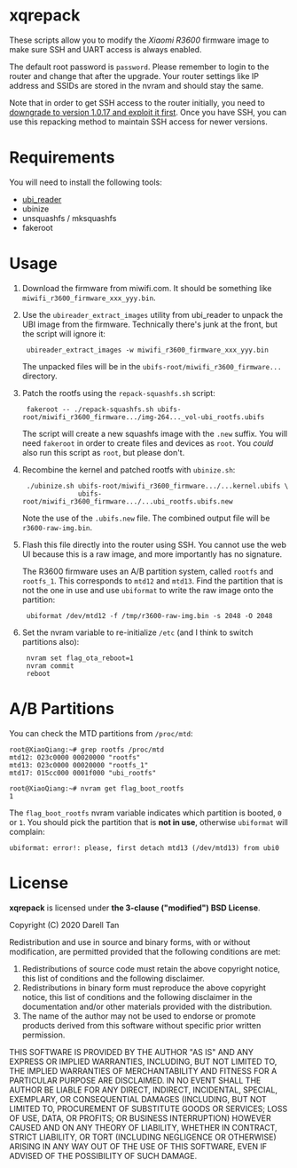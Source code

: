 xqrepack
=========

These scripts allow you to modify the *Xiaomi R3600* firmware image to make sure SSH and UART access is always enabled.

The default root password is `password`. Please remember to login to the router and change that after the upgrade. Your router settings like IP address and SSIDs are stored in the nvram and should stay the same.

Note that in order to get SSH access to the router initially, you need to [downgrade to version 1.0.17 and exploit it first](https://forum.openwrt.org/t/adding-openwrt-support-for-ax3600/55049/121).
Once you have SSH, you can use this repacking method to maintain SSH access for newer versions.

Requirements
==============

You will need to install the following tools:

- [ubi_reader](https://github.com/jrspruitt/ubi_reader)
- ubinize
- unsquashfs / mksquashfs
- fakeroot

Usage
=======

1. Download the firmware from miwifi.com.
   It should be something like `miwifi_r3600_firmware_xxx_yyy.bin`.

2. Use the `ubireader_extract_images` utility from ubi_reader to unpack the UBI image from the firmware.
   Technically there's junk at the front, but the script will ignore it:

        ubireader_extract_images -w miwifi_r3600_firmware_xxx_yyy.bin

    The unpacked files will be in the `ubifs-root/miwifi_r3600_firmware...` directory.

3. Patch the rootfs using the `repack-squashfs.sh` script:

        fakeroot -- ./repack-squashfs.sh ubifs-root/miwifi_r3600_firmware.../img-264..._vol-ubi_rootfs.ubifs

   The script will create a new	squashfs image with the `.new` suffix.
   You will need `fakeroot` in order to create files and devices as `root`. You _could_ also run this script as `root`, but please don't.

4. Recombine the kernel and patched rootfs with `ubinize.sh`:

        ./ubinize.sh ubifs-root/miwifi_r3600_firmware.../...kernel.ubifs \
                     ubifs-root/miwifi_r3600_firmware.../...ubi_rootfs.ubifs.new

   Note the use of the `.ubifs.new` file.
   The combined output file will be `r3600-raw-img.bin`.

5. Flash this file directly into the router using SSH.
   You cannot use the web UI because this is a raw image, and more importantly has no signature.

   The R3600 firmware uses an A/B partition system, called `rootfs` and `rootfs_1`. This corresponds to `mtd12` and `mtd13`. Find the partition that is not the one in use and use `ubiformat` to write the raw image onto the partition:

        ubiformat /dev/mtd12 -f /tmp/r3600-raw-img.bin -s 2048 -O 2048

6. Set the nvram variable to re-initialize `/etc` (and I think to switch partitions also):

        nvram set flag_ota_reboot=1
        nvram commit
        reboot


A/B Partitions
===============

You can check the MTD partitions from `/proc/mtd`:

```
root@XiaoQiang:~# grep rootfs /proc/mtd
mtd12: 023c0000 00020000 "rootfs"
mtd13: 023c0000 00020000 "rootfs_1"
mtd17: 015cc000 0001f000 "ubi_rootfs"

root@XiaoQiang:~# nvram get flag_boot_rootfs
1
```

The `flag_boot_rootfs` nvram variable indicates which partition is booted, `0` or `1`.
You should pick the partition that is **not in use**, otherwise `ubiformat` will complain:

    ubiformat: error!: please, first detach mtd13 (/dev/mtd13) from ubi0


License
=========

**xqrepack** is licensed under **the 3-clause ("modified") BSD License**.

Copyright (C) 2020 Darell Tan

Redistribution and use in source and binary forms, with or without
modification, are permitted provided that the following conditions
are met:

1. Redistributions of source code must retain the above copyright
   notice, this list of conditions and the following disclaimer.
2. Redistributions in binary form must reproduce the above copyright
   notice, this list of conditions and the following disclaimer in the
   documentation and/or other materials provided with the distribution.
3. The name of the author may not be used to endorse or promote products
   derived from this software without specific prior written permission.

THIS SOFTWARE IS PROVIDED BY THE AUTHOR "AS IS" AND ANY EXPRESS OR
IMPLIED WARRANTIES, INCLUDING, BUT NOT LIMITED TO, THE IMPLIED WARRANTIES
OF MERCHANTABILITY AND FITNESS FOR A PARTICULAR PURPOSE ARE DISCLAIMED.
IN NO EVENT SHALL THE AUTHOR BE LIABLE FOR ANY DIRECT, INDIRECT,
INCIDENTAL, SPECIAL, EXEMPLARY, OR CONSEQUENTIAL DAMAGES (INCLUDING, BUT
NOT LIMITED TO, PROCUREMENT OF SUBSTITUTE GOODS OR SERVICES; LOSS OF USE,
DATA, OR PROFITS; OR BUSINESS INTERRUPTION) HOWEVER CAUSED AND ON ANY
THEORY OF LIABILITY, WHETHER IN CONTRACT, STRICT LIABILITY, OR TORT
(INCLUDING NEGLIGENCE OR OTHERWISE) ARISING IN ANY WAY OUT OF THE USE OF
THIS SOFTWARE, EVEN IF ADVISED OF THE POSSIBILITY OF SUCH DAMAGE.

